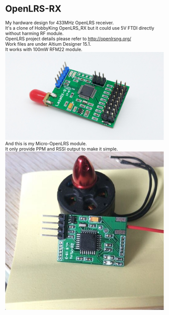 # OpenLRS-RX
My hardware design for 433MHz OpenLRS receiver.<br />
It's a clone of HobbyKing OpenLRS_RX but it could use 5V FTDI directly without harming RF module. <br />
OpenLRS project details please refer to http://openlrsng.org/ <br />
Work files are under Altium Designer 15.1. <br />
It works with 100mW RFM22 module.<br />
![](https://github.com/LazemanCY/OpenLRS-RX/blob/master/RX9.jpg)<br />
And this is my Micro-OpenLRS module.<br />
It only provide PPM and RSSI output to make it simple.<br />
![](https://github.com/LazemanCY/OpenLRS-RX/blob/master/Mini%201.5.jpg)<br />
